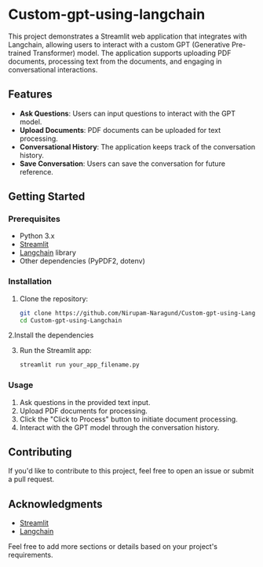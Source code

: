 # Custom-gpt-using-langchain


This project demonstrates a Streamlit web application that integrates with Langchain, allowing users to interact with a custom GPT (Generative Pre-trained Transformer) model. The application supports uploading PDF documents, processing text from the documents, and engaging in conversational interactions.

## Features

- **Ask Questions**: Users can input questions to interact with the GPT model.
- **Upload Documents**: PDF documents can be uploaded for text processing.
- **Conversational History**: The application keeps track of the conversation history.
- **Save Conversation**: Users can save the conversation for future reference.

## Getting Started

### Prerequisites

- Python 3.x
- [Streamlit](https://streamlit.io/)
- [Langchain](https://github.com/langchain/langchain) library
- Other dependencies (PyPDF2, dotenv)

### Installation

1. Clone the repository:

    ```bash
    git clone https://github.com/Nirupam-Naragund/Custom-gpt-using-Langchain.git
    cd Custom-gpt-using-Langchain
    ```
2.Install the dependencies

3. Run the Streamlit app:

    ```bash
    streamlit run your_app_filename.py
    ```

### Usage

1. Ask questions in the provided text input.
2. Upload PDF documents for processing.
3. Click the "Click to Process" button to initiate document processing.
4. Interact with the GPT model through the conversation history.


## Contributing

If you'd like to contribute to this project, feel free to open an issue or submit a pull request.


## Acknowledgments

- [Streamlit](https://streamlit.io/)
- [Langchain](https://github.com/langchain/langchain)

Feel free to add more sections or details based on your project's requirements.

